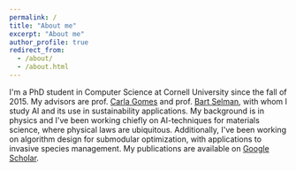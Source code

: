 ```yaml
---
permalink: /
title: "About me"
excerpt: "About me"
author_profile: true
redirect_from: 
  - /about/
  - /about.html
---
```


I'm a PhD student in Computer Science at Cornell University since the fall of 2015. My advisors are prof. [Carla Gomes](https://www.cs.cornell.edu/gomes) and prof. [Bart Selman](http://www.cs.cornell.edu/selman/), with whom I study AI and its use in sustainability applications. My background is in physics and I've been working chiefly on AI-techniques for materials science, where physical laws are ubiquitous. Additionally, I've been working on algorithm design for submodular optimization, with applications to invasive species management. My publications are available on [Google Scholar](https://scholar.google.com/citations?hl=en&user=Q_YY6OMAAAAJ).

